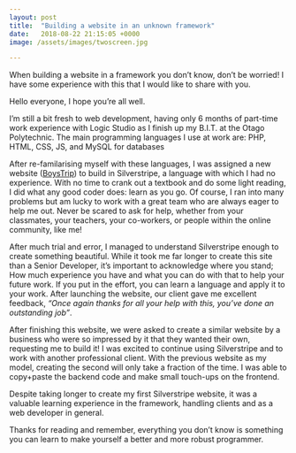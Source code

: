 ```yaml
---
layout: post
title:  "Building a website in an unknown framework"
date:   2018-08-22 21:15:05 +0000
image: /assets/images/twoscreen.jpg

---
```

When building a website in a framework you don’t know, don’t be worried! I have some experience with this that I would like to share with you.

Hello everyone, I hope you’re all well. 

I’m still a bit fresh to web development, having only 6 months of part-time work experience with Logic Studio as I finish up my B.I.T. at the Otago Polytechnic. The main programming languages I use at work are: PHP, HTML, CSS, JS, and MySQL for databases

After re-familarising myself with these languages, I was assigned a new website ([BoysTrip](https://www.boys-trip.co.nz)) to build in Silverstripe, a language with which I had no
experience. With no time to crank out a textbook and do some light reading, I did
what any good coder does: learn as you go. Of course, I ran into many problems but am
lucky to work with a great team who are always eager to help me out. Never be scared
to ask for help, whether from your classmates, your teachers, your co-workers, or people
within the online community, like me!

After much trial and error, I managed to understand Silverstripe enough to create
something beautiful. While it took me far longer to create this site than a Senior
Developer, it’s important to acknowledge where you stand; How much experience you
have and what you can do with that to help your future work. If you put in the effort, you
can learn a language and apply it to your work. After launching the website, our client gave me excellent feedback, *“Once again thanks for all your help with this, you’ve done
an outstanding job”*.

After finishing this website, we were asked to create a similar website by a business who
were so impressed by it that they wanted their own, requesting me to build it! I was
excited to continue using Silverstripe and to work with another professional client. With
the previous website as my model, creating the second will only take a fraction of the time. I
was able to copy+paste the backend code and make small touch-ups on the frontend.

Despite taking longer to create my first Silverstripe website, it was a valuable learning
experience in the framework, handling clients and as a web developer in general.

Thanks for reading and remember, everything you don’t know is something you can
learn to make yourself a better and more robust programmer.